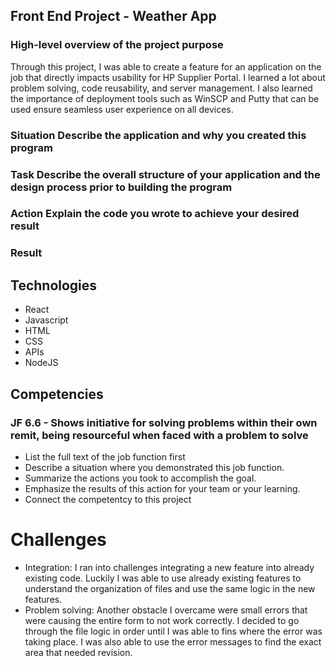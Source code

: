 ## Front End Project - Weather App
### High-level overview of the project purpose
Through this project, I was able to create a feature for an application on the job that directly impacts usability for HP Supplier Portal. I learned a lot about problem solving, code reusability, and server management. I also learned the importance of deployment tools such as WinSCP and Putty that can be used ensure seamless user experience on all devices.

### Situation Describe the application and why you created this program


### Task Describe the overall structure of your application and the design process prior to building the program


### Action Explain the code you wrote to achieve your desired result


### Result

## Technologies
- React
- Javascript
- HTML
- CSS
- APIs
- NodeJS

## Competencies
### JF 6.6 - Shows initiative for solving problems within their own remit, being resourceful when faced with a problem to solve
- List the full text of the job function first
- Describe a situation where you demonstrated  this job function.
- Summarize the actions you took to accomplish the goal. 
- Emphasize the results of this action for your team or your learning. 
- Connect the competentcy to this project

# Challenges
- Integration: I ran into challenges integrating a new feature into already existing code. Luckily I was able to use already existing features to understand the organization of files and use the same logic in the new features.
- Problem solving: Another obstacle I overcame were small errors that were causing the entire form to not work correctly. I decided to go through the file logic in order until I was able to fins where the error was taking place. I was also able to use the error messages to find the exact area that needed revision.
